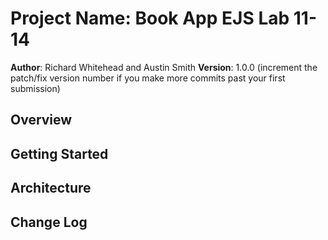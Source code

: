 # Project Name: Book App EJS Lab 11-14

**Author**: Richard Whitehead and Austin Smith 
**Version**: 1.0.0 (increment the patch/fix version number if you make more commits past your first submission)

## Overview
<!-- Provide a high level overview of what this application is and why you are building it, beyond the fact that it's an assignment for a Code 301 class. (i.e. What's your problem domain?) -->

## Getting Started
<!-- What are the steps that a user must take in order to build this app on their own machine and get it running? -->

## Architecture
<!-- Provide a detailed description of the application design. What technologies (languages, libraries, etc) you're using, and any other relevant design information. -->

## Change Log
<!-- Use this area to document the iterative changes made to your application as each feature is successfully implemented. Use time stamps. Here's an examples:

01-01-2001 4:59pm - Application now has a fully-functional express server, with GET and POST routes for the book resource.

## Credits and Collaborations

 - https://ejs.co/

 - https://expressjs.com/en/4x/api.html#app.set

 - https://developer.mozilla.org/en-US/docs/Web/HTML/Element/form

 - https://developer.mozilla.org/en-US/docs/Learn/Forms/Form_validation#Using_built-in_form_validation

 - https://developers.google.com/books/docs/v1/getting_started

 - https://visionmedia.github.io/superagent/

 - https://www.freeiconspng.com/uploads/book-icon--icon-search-engine-6.png

Number and name of feature: ________________________________

Estimate of time needed to complete: _____

Start time: _____

Finish time: _____

Actual time needed to complete: _____